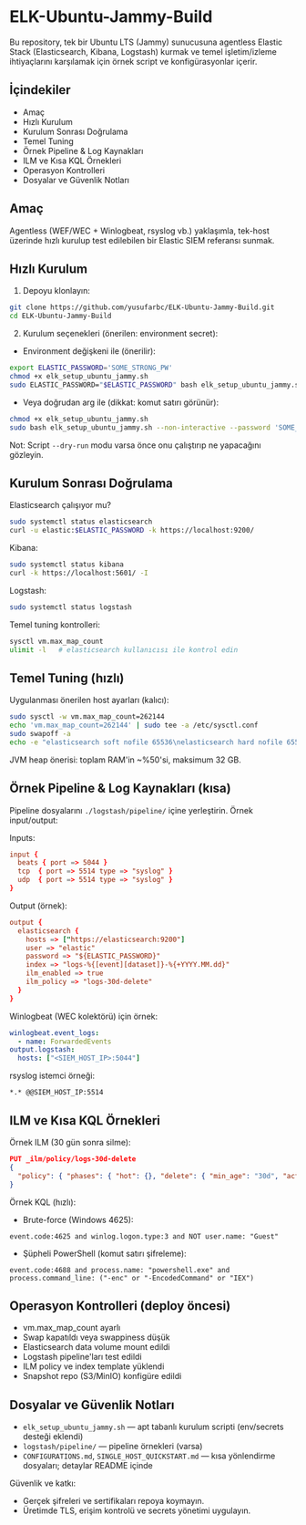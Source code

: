 # ELK-Ubuntu-Jammy-Build

Bu repository, tek bir Ubuntu LTS (Jammy) sunucusuna agentless Elastic Stack (Elasticsearch, Kibana, Logstash) kurmak ve temel işletim/izleme ihtiyaçlarını karşılamak için örnek script ve konfigürasyonlar içerir.

## İçindekiler

- Amaç
- Hızlı Kurulum
- Kurulum Sonrası Doğrulama
- Temel Tuning
- Örnek Pipeline & Log Kaynakları
- ILM ve Kısa KQL Örnekleri
- Operasyon Kontrolleri
- Dosyalar ve Güvenlik Notları


## Amaç

Agentless (WEF/WEC + Winlogbeat, rsyslog vb.) yaklaşımla, tek-host üzerinde hızlı kurulup test edilebilen bir Elastic SIEM referansı sunmak.


## Hızlı Kurulum

1) Depoyu klonlayın:

```bash
git clone https://github.com/yusufarbc/ELK-Ubuntu-Jammy-Build.git
cd ELK-Ubuntu-Jammy-Build
```

2) Kurulum seçenekleri (önerilen: environment secret):

- Environment değişkeni ile (önerilir):

```bash
export ELASTIC_PASSWORD='SOME_STRONG_PW'
chmod +x elk_setup_ubuntu_jammy.sh
sudo ELASTIC_PASSWORD="$ELASTIC_PASSWORD" bash elk_setup_ubuntu_jammy.sh --non-interactive
```

- Veya doğrudan arg ile (dikkat: komut satırı görünür):

```bash
chmod +x elk_setup_ubuntu_jammy.sh
sudo bash elk_setup_ubuntu_jammy.sh --non-interactive --password 'SOME_STRONG_PW'
```

Not: Script `--dry-run` modu varsa önce onu çalıştırıp ne yapacağını gözleyin.


## Kurulum Sonrası Doğrulama

Elasticsearch çalışıyor mu?

```bash
sudo systemctl status elasticsearch
curl -u elastic:$ELASTIC_PASSWORD -k https://localhost:9200/
```

Kibana:

```bash
sudo systemctl status kibana
curl -k https://localhost:5601/ -I
```

Logstash:

```bash
sudo systemctl status logstash
```

Temel tuning kontrolleri:

```bash
sysctl vm.max_map_count
ulimit -l   # elasticsearch kullanıcısı ile kontrol edin
```


## Temel Tuning (hızlı)

Uygulanması önerilen host ayarları (kalıcı):

```bash
sudo sysctl -w vm.max_map_count=262144
echo 'vm.max_map_count=262144' | sudo tee -a /etc/sysctl.conf
sudo swapoff -a
echo -e "elasticsearch soft nofile 65536\nelasticsearch hard nofile 65536" | sudo tee /etc/security/limits.d/90-elasticsearch.conf
```

JVM heap önerisi: toplam RAM'in ~%50'si, maksimum 32 GB.


## Örnek Pipeline & Log Kaynakları (kısa)

Pipeline dosyalarını `./logstash/pipeline/` içine yerleştirin. Örnek input/output:

Inputs:

```conf
input {
  beats { port => 5044 }
  tcp  { port => 5514 type => "syslog" }
  udp  { port => 5514 type => "syslog" }
}
```

Output (örnek):

```conf
output {
  elasticsearch {
    hosts => ["https://elasticsearch:9200"]
    user => "elastic"
    password => "${ELASTIC_PASSWORD}"
    index => "logs-%{[event][dataset]}-%{+YYYY.MM.dd}"
    ilm_enabled => true
    ilm_policy => "logs-30d-delete"
  }
}
```

Winlogbeat (WEC kolektörü) için örnek:

```yaml
winlogbeat.event_logs:
  - name: ForwardedEvents
output.logstash:
  hosts: ["<SIEM_HOST_IP>:5044"]
```

rsyslog istemci örneği:

```
*.* @@SIEM_HOST_IP:5514
```


## ILM ve Kısa KQL Örnekleri

Örnek ILM (30 gün sonra silme):

```json
PUT _ilm/policy/logs-30d-delete
{
  "policy": { "phases": { "hot": {}, "delete": { "min_age": "30d", "actions": { "delete": {} } } } }
}
```

Örnek KQL (hızlı):

- Brute-force (Windows 4625):
```
event.code:4625 and winlog.logon.type:3 and NOT user.name: "Guest"
```
- Şüpheli PowerShell (komut satırı şifreleme):
```
event.code:4688 and process.name: "powershell.exe" and process.command_line: ("-enc" or "-EncodedCommand" or "IEX")
```


## Operasyon Kontrolleri (deploy öncesi)

- vm.max_map_count ayarlı
- Swap kapatıldı veya swappiness düşük
- Elasticsearch data volume mount edildi
- Logstash pipeline'ları test edildi
- ILM policy ve index template yüklendi
- Snapshot repo (S3/MinIO) konfigüre edildi


## Dosyalar ve Güvenlik Notları

- `elk_setup_ubuntu_jammy.sh` — apt tabanlı kurulum scripti (env/secrets desteği eklendi)
- `logstash/pipeline/` — pipeline örnekleri (varsa)
- `CONFIGURATIONS.md`, `SINGLE_HOST_QUICKSTART.md` — kısa yönlendirme dosyaları; detaylar README içinde

Güvenlik ve katkı:
- Gerçek şifreleri ve sertifikaları repoya koymayın.
- Üretimde TLS, erişim kontrolü ve secrets yönetimi uygulayın.

